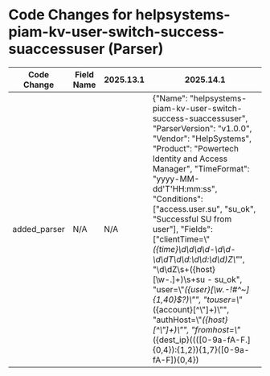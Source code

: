 # Code Changes for helpsystems-piam-kv-user-switch-success-suaccessuser (Parser)

| Code Change | Field Name | 2025.13.1 | 2025.14.1 |
|-------------|------------|-----------|------------|
| added_parser | N/A | N/A | {"Name": "helpsystems-piam-kv-user-switch-success-suaccessuser", "ParserVersion": "v1.0.0", "Vendor": "HelpSystems", "Product": "Powertech Identity and Access Manager", "TimeFormat": "yyyy-MM-dd'T'HH:mm:ss", "Conditions": ["access.user.su", "su_ok", "Successful SU from user"], "Fields": ["clientTime=\\"*({time}\d\d\d\d\-\d\d\-\d\dT\d\d:\d\d:\d\d)Z\\"*", "\d\dZ\s+({host}[\w\-.]+)\s+su - su_ok", "user=\\"*({user}[\w\.\-\!\#\^\~]{1,40}\$?)\\"", "touser=\\"*({account}[^\\"]+)\\"", "authHost=\\"*({host}[^\\"]+)\\"", "fromhost=\\"*({dest_ip}((([0-9a-fA-F.]{0,4}):{1,2}){1,7}([0-9a-fA-F]){0,4})|(((25[0-5]|(2[0-4]|1\d|[0-9]|)\d)\.?\b){4}))(:({dest_port}\d+))?\\"", "({event_code}su)"], "DupFields": ["host->dest_host"]} |